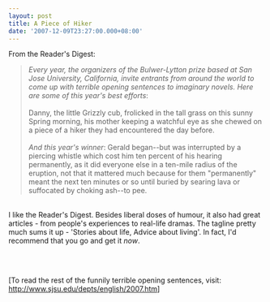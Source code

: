 ```yaml
---
layout: post
title: A Piece of Hiker
date: '2007-12-09T23:27:00.000+08:00'
---
```


From the Reader's Digest:<br />
<blockquote><span style="font-style: italic;">Every year, the organizers of the Bulwer-Lytton prize based at San Jose University, California, invite entrants from around the world to come up with terrible opening sentences to imaginary novels. Here are some of this year's best efforts</span>:<br /><br />Danny, the little Grizzly cub, frolicked in the tall grass on this sunny Spring morning, his mother keeping a watchful eye as she chewed on a piece of a hiker they had encountered the day before.<br /><br /><span style="font-style: italic;">And this year's winner</span>: Gerald began--but was interrupted by a piercing whistle which cost him ten percent of his hearing permanently, as it did everyone else in a ten-mile radius of the eruption, not that it mattered much because for them "permanently" meant the next ten minutes or so until buried by searing lava or suffocated by choking ash--to pee.</blockquote><br />
I like the Reader's Digest. Besides liberal doses of humour, it also had great articles - from people's experiences to real-life dramas. The tagline pretty much sums it up - 'Stories about life, Advice about living'. In fact, I'd recommend that you go and get it <span style="font-style: italic;">now</span>.<br /><br /><a onblur="try {parent.deselectBloggerImageGracefully();} catch(e) {}" href="http://1.bp.blogspot.com/_eJimuJOoqL4/R1wJQ1YjVcI/AAAAAAAAACA/SwDG_ci70uE/s1600-h/rd.jpg"><img style="margin: 0px auto 10px; display: block; text-align: center; cursor: pointer;" src="http://1.bp.blogspot.com/_eJimuJOoqL4/R1wJQ1YjVcI/AAAAAAAAACA/SwDG_ci70uE/s320/rd.jpg" alt="" id="BLOGGER_PHOTO_ID_5141995059362878914" border="0" /></a><br /><br />[To read the rest of the funnily terrible opening sentences, visit: <a href="http://www.sjsu.edu/depts/english/2007.htm">http://www.sjsu.edu/depts/english/2007.htm</a>]

